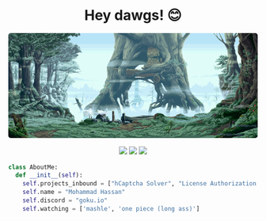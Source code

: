 <h1 align="center">Hey dawgs! 😊</h1>

<p align="center"><img src="NW0mK39.gif" alt="uwu" style="border-radius: 5px;"></p>
<p align="center">
  <img src="https://api.visitorbadge.io/api/visitors?path=whatcolorisyourbugati&countColor=%23e37383">
  <img src="https://img.shields.io/github/followers/whatcolorisyourbugati?color=e37383&style=for-the-badge&logo=github&label=Follow">
  <img src="https://img.shields.io/github/stars/whatcolorisyourbugati?color=e37383&style=for-the-badge&logo=github&label=Stars">
</p>

```py
class AboutMe:
  def __init__(self):
    self.projects_inbound = ["hCaptcha Solver", "License Authorization API"]
    self.name = "Mohammad Hassan"
    self.discord = "goku.io"
    self.watching = ['mashle', 'one piece (long ass)']
```
